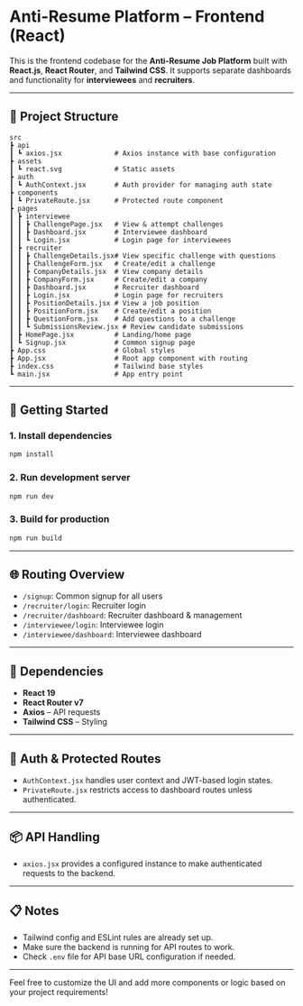 # Anti-Resume Platform – Frontend (React)

This is the frontend codebase for the **Anti-Resume Job Platform** built with **React.js**, **React Router**, and **Tailwind CSS**. It supports separate dashboards and functionality for **interviewees** and **recruiters**.

---

## 📁 Project Structure

```
src
┣ api
┃ ┗ axios.jsx             # Axios instance with base configuration
┣ assets
┃ ┗ react.svg             # Static assets
┣ auth
┃ ┗ AuthContext.jsx       # Auth provider for managing auth state
┣ components
┃ ┗ PrivateRoute.jsx      # Protected route component
┣ pages
┃ ┣ interviewee
┃ ┃ ┣ ChallengePage.jsx   # View & attempt challenges
┃ ┃ ┣ Dashboard.jsx       # Interviewee dashboard
┃ ┃ ┗ Login.jsx           # Login page for interviewees
┃ ┣ recruiter
┃ ┃ ┣ ChallengeDetails.jsx# View specific challenge with questions
┃ ┃ ┣ ChallengeForm.jsx   # Create/edit a challenge
┃ ┃ ┣ CompanyDetails.jsx  # View company details
┃ ┃ ┣ CompanyForm.jsx     # Create/edit a company
┃ ┃ ┣ Dashboard.jsx       # Recruiter dashboard
┃ ┃ ┣ Login.jsx           # Login page for recruiters
┃ ┃ ┣ PositionDetails.jsx # View a job position
┃ ┃ ┣ PositionForm.jsx    # Create/edit a position
┃ ┃ ┣ QuestionForm.jsx    # Add questions to a challenge
┃ ┃ ┗ SubmissionsReview.jsx # Review candidate submissions
┃ ┣ HomePage.jsx          # Landing/home page
┃ ┗ Signup.jsx            # Common signup page
┣ App.css                 # Global styles
┣ App.jsx                 # Root app component with routing
┣ index.css               # Tailwind base styles
┗ main.jsx                # App entry point
```

---

## 🚀 Getting Started

### 1. Install dependencies
```bash
npm install
```

### 2. Run development server
```bash
npm run dev
```

### 3. Build for production
```bash
npm run build
```

---

## 🌐 Routing Overview
- `/signup`: Common signup for all users
- `/recruiter/login`: Recruiter login
- `/recruiter/dashboard`: Recruiter dashboard & management
- `/interviewee/login`: Interviewee login
- `/interviewee/dashboard`: Interviewee dashboard

---

## 🧩 Dependencies
- **React 19**
- **React Router v7**
- **Axios** – API requests
- **Tailwind CSS** – Styling

---

## 🔐 Auth & Protected Routes
- `AuthContext.jsx` handles user context and JWT-based login states.
- `PrivateRoute.jsx` restricts access to dashboard routes unless authenticated.

---

## 📦 API Handling
- `axios.jsx` provides a configured instance to make authenticated requests to the backend.

---

## 📋 Notes
- Tailwind config and ESLint rules are already set up.
- Make sure the backend is running for API routes to work.
- Check `.env` file for API base URL configuration if needed.

---

Feel free to customize the UI and add more components or logic based on your project requirements!

